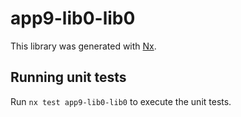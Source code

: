 # app9-lib0-lib0

This library was generated with [Nx](https://nx.dev).

## Running unit tests

Run `nx test app9-lib0-lib0` to execute the unit tests.
